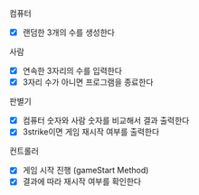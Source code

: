 컴퓨터
- [X] 랜덤한  3개의 수를 생성한다

사람
- [X] 연속한 3자리의 수를 입력한다
- [X] 3자리 수가 아니면 프로그램을 종료한다

판별기
- [X] 컴퓨터 숫자와 사람 숫자를 비교해서 결과 출력한다
- [X] 3strike이면 게임 재시작 여부를 출력한다

컨트롤러 
- [X] 게임 시작 진행 (gameStart Method) 
- [X] 결과에 따라 재시작 여부를 확인한다